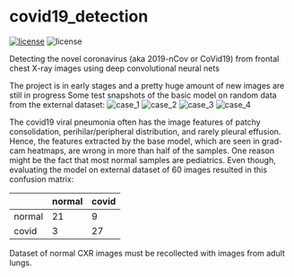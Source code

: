 # covid19_detection
[![license](https://img.shields.io/github/license/mashape/apistatus.svg?style=flat-square)](https://github.com/armiro/Covid19-Detection/blob/master/LICENSE)
![license](https://img.shields.io/badge/development-25%25-yellow?style=flat-square)

Detecting the novel coronavirus (aka 2019-nCov or CoVid19) from frontal chest X-ray images 
using deep convolutional neural nets

The project is in early stages and a pretty huge amount of new images are still in progress
Some test snapshots of the basic model on random data from the external dataset:
![case_1](https://github.com/armiro/Covid19-Detection/blob/master/documents/case%231.png)
![case_2](https://github.com/armiro/Covid19-Detection/blob/master/documents/case%232.png)
![case_3](https://github.com/armiro/Covid19-Detection/blob/master/documents/case%233.png)
![case_4](https://github.com/armiro/Covid19-Detection/blob/master/documents/case%234.png)

The covid19 viral pneumonia often has the image features of patchy consolidation, 
perihilar/peripheral distribution, and rarely pleural effusion. Hence, the features extracted by the 
base model, which are seen in grad-cam heatmaps, are wrong in more than half of the samples. One reason 
might be the fact that most normal samples are pediatrics. Even though, evaluating the model on external
dataset of 60 images resulted in this confusion matrix:

|        | normal | covid |
|--------|--------|-------|
| normal | 21     | 9     |
| covid  | 3      | 27    |

Dataset of normal CXR images must be recollected with images from adult lungs.
